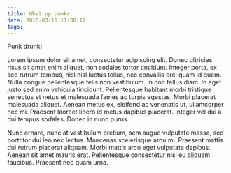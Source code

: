 ```yaml
---
title: What up punks
date: 2016-03-10 11:30:17
tags:
---
```

Punk drunk!
<!-- more -->
Lorem ipsum dolor sit amet, consectetur adipiscing elit. Donec ultricies risus sit amet enim aliquet, non sodales tortor tincidunt. Integer porta, ex sed rutrum tempus, nisl nisl luctus tellus, nec convallis orci quam id quam. Nulla congue pellentesque felis non vestibulum. In non tellus diam. In eget justo sed enim vehicula tincidunt. Pellentesque habitant morbi tristique senectus et netus et malesuada fames ac turpis egestas. Morbi placerat malesuada aliquet. Aenean metus ex, eleifend ac venenatis ut, ullamcorper nec mi. Praesent laoreet libero id metus dapibus placerat. Integer vel dui a dui tempus sodales. Donec in nunc purus.

Nunc ornare, nunc at vestibulum pretium, sem augue vulputate massa, sed porttitor dui leo nec lectus. Maecenas scelerisque arcu mi. Praesent mattis dui rutrum placerat aliquam. Morbi mattis arcu eget vulputate dapibus. Aenean sit amet mauris erat. Pellentesque consectetur nisl eu aliquam faucibus. Praesent nec quam urna.